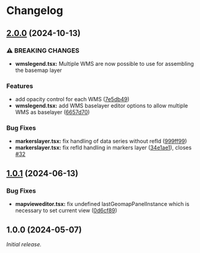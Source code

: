 # Changelog
## [2.0.0](https://github.com/felix-mu/geomap-wms-panel/compare/v1.0.1...v2.0.0) (2024-10-13)


### ⚠ BREAKING CHANGES

* **wmslegend.tsx:** Multiple WMS are now possible to use for assembling the basemap layer

### Features

* add opacity control for each WMS ([7e5db49](https://github.com/felix-mu/geomap-wms-panel/commit/7e5db49917d8058013cebc2c66cc421609ad2243))
* **wmslegend.tsx:** add WMS baselayer editor options to allow multiple WMS as baselayer ([6657d70](https://github.com/felix-mu/geomap-wms-panel/commit/6657d70c343dd75e3db5b81610ffcbe4768646fd))


### Bug Fixes

* **markerslayer.tsx:** fix handling of data series without refId ([999ff99](https://github.com/felix-mu/geomap-wms-panel/commit/999ff99f2ae6355e162a3c047f0b31dbce098fd2))
* **markerslayer.tsx:** fix refId handling in markers layer ([34e1ae1](https://github.com/felix-mu/geomap-wms-panel/commit/34e1ae1cc6458361f9bffa007e9df7c86ec38acd)), closes [#32](https://github.com/felix-mu/geomap-wms-panel/issues/32)

## [1.0.1](https://github.com/felix-mu/geomap-wms-panel/compare/v1.0.0...v1.0.1) (2024-06-13)


### Bug Fixes

* **mapvieweditor.tsx:** fix undefined lastGeomapPanelInstance which is necessary to set current view ([0d6cf89](https://github.com/felix-mu/geomap-wms-panel/commit/0d6cf89da53665a6984bfba2506a66ec6a40874b))

## 1.0.0 (2024-05-07)

_Initial release._
